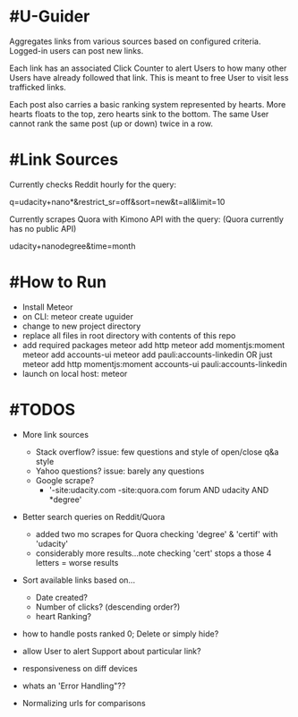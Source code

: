#U-Guider
===============================================================
Aggregates links from various sources based on configured criteria. Logged-in users can post new links.

Each link has an associated Click Counter to alert Users to how many other Users have
already followed that link. This is meant to free User to visit less trafficked links.

Each post also carries a basic ranking system represented by hearts. More hearts floats to the top, zero hearts sink to the bottom. The same User cannot rank the same post (up or down) twice in a row.


#Link Sources
===============================================================
Currently checks Reddit hourly for the query:

q=udacity+nano*&restrict_sr=off&sort=new&t=all&limit=10

Currently scrapes Quora with Kimono API with the query:
(Quora currently has no public API)

udacity+nanodegree&time=month


#How to Run
===============================================================
- Install Meteor
- on CLI:
	meteor create uguider
- change to new project directory
- replace all files in root directory with contents of this repo
- add required packages
	meteor add http
	meteor add momentjs:moment
	meteor add accounts-ui
	meteor add pauli:accounts-linkedin
	OR just
	meteor add http momentjs:moment accounts-ui pauli:accounts-linkedin
- launch on local host:
	meteor


#TODOS
===============================================================
- More link sources
	- Stack overflow? issue: few questions and style of open/close q&a style
	- Yahoo questions? issue: barely any questions
	- Google scrape?
		- '-site:udacity.com -site:quora.com forum AND udacity AND *degree'

- Better search queries on Reddit/Quora
	- added two mo scrapes for Quora checking 'degree' & 'certif' with 'udacity'
	- considerably more results...note checking 'cert' stops a those 4 letters = worse results

- Sort available links based on...
	- Date created?
	- Number of clicks? (descending order?)
	- heart Ranking?

- how to handle posts ranked 0; Delete or simply hide?

- allow User to alert Support about particular link?

- responsiveness on diff devices

- whats an 'Error Handling"??

- Normalizing urls for comparisons
